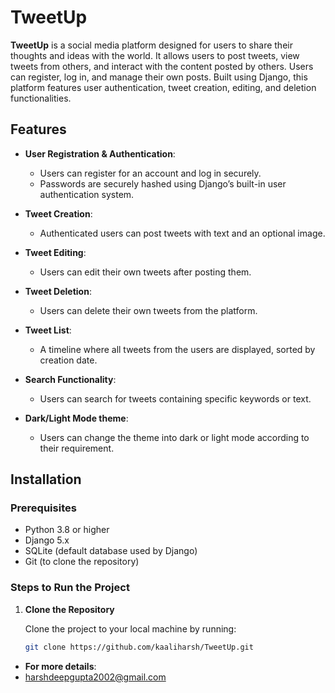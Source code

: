 # TweetUp

**TweetUp** is a social media platform designed for users to share their thoughts and ideas with the world. It allows users to post tweets, view tweets from others, and interact with the content posted by others. Users can register, log in, and manage their own posts. Built using Django, this platform features user authentication, tweet creation, editing, and deletion functionalities.
 
## Features
    
- **User Registration & Authentication**: 
  - Users can register for an account and log in securely.
  - Passwords are securely hashed using Django’s built-in user authentication system.
  
- **Tweet Creation**: 
  - Authenticated users can post tweets with text and an optional image.
  
- **Tweet Editing**: 
  - Users can edit their own tweets after posting them.
  
- **Tweet Deletion**: 
  - Users can delete their own tweets from the platform.
  
- **Tweet List**: 
  - A timeline where all tweets from the users are displayed, sorted by creation date.
  
- **Search Functionality**: 
  - Users can search for tweets containing specific keywords or text.

- **Dark/Light Mode theme**: 
  - Users can change the theme into dark or light mode according to their requirement.

## Installation

### Prerequisites

- Python 3.8 or higher
- Django 5.x
- SQLite (default database used by Django)
- Git (to clone the repository)

### Steps to Run the Project

1. **Clone the Repository**

   Clone the project to your local machine by running:

   ```bash
   git clone https://github.com/kaaliharsh/TweetUp.git


- **For more details**: 
- harshdeepgupta2002@gmail.com
